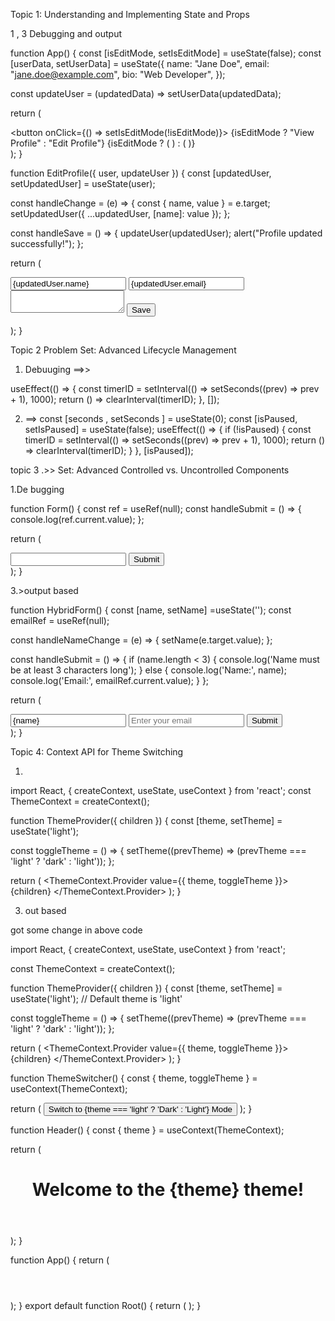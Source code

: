 Topic 1: Understanding and Implementing State and Props

1 , 3 Debugging and output

function App() {
  const [isEditMode, setIsEditMode] = useState(false);
  const [userData, setUserData] = useState({
    name: "Jane Doe",
    email: "jane.doe@example.com",
    bio: "Web Developer",
  });

  const updateUser = (updatedData) => setUserData(updatedData);

  return (
    <div>
      <button onClick={() => setIsEditMode(!isEditMode)}>
        {isEditMode ? "View Profile" : "Edit Profile"}
      </button>
      {isEditMode ? (
        <EditProfile user={userData} updateUser={updateUser} />
      ) : (
        <UserProfile user={userData} />
      )}
    </div>
  );
}

function EditProfile({ user, updateUser }) {
  const [updatedUser, setUpdatedUser] = useState(user);

  const handleChange = (e) => {
    const { name, value } = e.target;
    setUpdatedUser({ ...updatedUser, [name]: value });
  };

 const handleSave = () => {
  updateUser(updatedUser);
  alert("Profile updated successfully!");
};


  return (
    <form>
      <input name="name" value={updatedUser.name} onChange={handleChange} />
      <input name="email" value={updatedUser.email} onChange={handleChange} />
      <textarea name="bio" value={updatedUser.bio} onChange={handleChange}></textarea>
      <button type="button" onClick={handleSave}>
        Save
      </button>
    </form>
  );
}

 Topic 2 Problem Set: Advanced Lifecycle Management

 1. Debuuging ==>> 

   useEffect(() => {
  const timerID = setInterval(() => setSeconds((prev) => prev + 1), 1000);
  return () => clearInterval(timerID);
}, []);

2. ==> 
   const [seconds , setSeconds ] = useState(0);
   const [isPaused, setIsPaused] = useState(false);
useEffect(() => {
  if (!isPaused) {
    const timerID = setInterval(() => setSeconds((prev) => prev + 1), 1000);
    return () => clearInterval(timerID);
  }
}, [isPaused]);


topic 3 .>>  Set: Advanced Controlled vs. Uncontrolled Components

1.De bugging 

  function Form() {
  const ref = useRef(null);
  const handleSubmit = () => {
    console.log(ref.current.value); 
  };

  return (
    <div>
      <input ref={ref} />
      <button onClick={handleSubmit}>Submit</button>
    </div>
  );
}


3.>output based  

function HybridForm() {
  const [name, setName] =useState('');
  const emailRef = useRef(null);

  const handleNameChange = (e) => {
    setName(e.target.value);
  };

  const handleSubmit = () => {
    if (name.length < 3) {
      console.log('Name must be at least 3 characters long');
    } else {
      console.log('Name:', name);
      console.log('Email:', emailRef.current.value);
    }
  };

  return (
    <div>
      <input 
        type="text" 
        value={name} 
        onChange={handleNameChange} 
        placeholder="Enter your name"
      />
      <input 
        ref={emailRef} 
        type="email" 
        placeholder="Enter your email"
      />
      <button onClick={handleSubmit}>Submit</button>
    </div>
  );
}

Topic 4: Context API for Theme Switching 

 1. 
 import React, { createContext, useState, useContext } from 'react';
const ThemeContext = createContext();

function ThemeProvider({ children }) {
  const [theme, setTheme] = useState('light'); 

  const toggleTheme = () => {
    setTheme((prevTheme) => (prevTheme === 'light' ? 'dark' : 'light'));
  };

  return (
    <ThemeContext.Provider value={{ theme, toggleTheme }}>
      {children}
    </ThemeContext.Provider>
  );
}


3. out based  

got some change in above code 

import React, { createContext, useState, useContext } from 'react';


const ThemeContext = createContext();

function ThemeProvider({ children }) {
  const [theme, setTheme] = useState('light'); // Default theme is 'light'

  const toggleTheme = () => {
    setTheme((prevTheme) => (prevTheme === 'light' ? 'dark' : 'light'));
  };

  return (
    <ThemeContext.Provider value={{ theme, toggleTheme }}>
      {children}
    </ThemeContext.Provider>
  );
}


function ThemeSwitcher() {
  const { theme, toggleTheme } = useContext(ThemeContext);

  return (
    <button onClick={toggleTheme} className="theme-button">
      Switch to {theme === 'light' ? 'Dark' : 'Light'} Mode
    </button>
  );
}

function Header() {
  const { theme } = useContext(ThemeContext);

  return (
    <header className={theme}>
      <h1>Welcome to the {theme} theme!</h1>
    </header>
  );
}

function App() {
  return (
    <div>
      <Header />
      <ThemeSwitcher />
    </div>
  );
}
export default function Root() {
  return (
    <ThemeProvider>
      <App />
    </ThemeProvider>
  );
}
